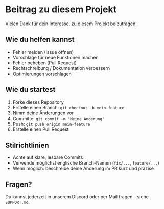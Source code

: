 # Beitrag zu diesem Projekt

Vielen Dank für dein Interesse, zu diesem Projekt beizutragen!

## Wie du helfen kannst

- Fehler melden (Issue öffnen)
- Vorschläge für neue Funktionen machen
- Fehler beheben (Pull Request)
- Rechtschreibung / Dokumentation verbessern
- Optimierungen vorschlagen

## Wie du startest

1. Forke dieses Repository
2. Erstelle einen Branch: `git checkout -b mein-feature`
3. Nimm deine Änderungen vor
4. Committe: `git commit -m "Meine Änderung"`
5. Push: `git push origin mein-feature`
6. Erstelle einen Pull Request

## Stilrichtlinien

- Achte auf klare, lesbare Commits
- Verwende möglichst englische Branch-Namen (`fix/...`, `feature/...`)
- Wenn möglich: beschreibe deine Änderung im PR kurz und präzise

## Fragen?

Du kannst jederzeit in unserem Discord oder per Mail fragen – siehe `SUPPORT.md`.
